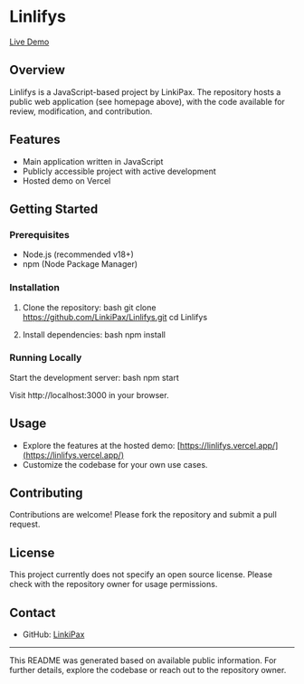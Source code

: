 # Linlifys

[Live Demo](https://linlifys.vercel.app/)

## Overview

Linlifys is a JavaScript-based project by LinkiPax. The repository hosts a public web application (see homepage above), with the code available for review, modification, and contribution.

## Features

- Main application written in JavaScript
- Publicly accessible project with active development
- Hosted demo on Vercel

## Getting Started

### Prerequisites

- Node.js (recommended v18+)
- npm (Node Package Manager)

### Installation

1. Clone the repository:
   bash
   git clone https://github.com/LinkiPax/Linlifys.git
   cd Linlifys
   

2. Install dependencies:
   bash
   npm install
   

### Running Locally

Start the development server:
bash
npm start

Visit http://localhost:3000 in your browser.

## Usage

- Explore the features at the hosted demo: [https://linlifys.vercel.app/](https://linlifys.vercel.app/)
- Customize the codebase for your own use cases.

## Contributing

Contributions are welcome! Please fork the repository and submit a pull request.

## License

This project currently does not specify an open source license. Please check with the repository owner for usage permissions.

## Contact

- GitHub: [LinkiPax](https://github.com/LinkiPax)

---

This README was generated based on available public information. For further details, explore the codebase or reach out to the repository owner.